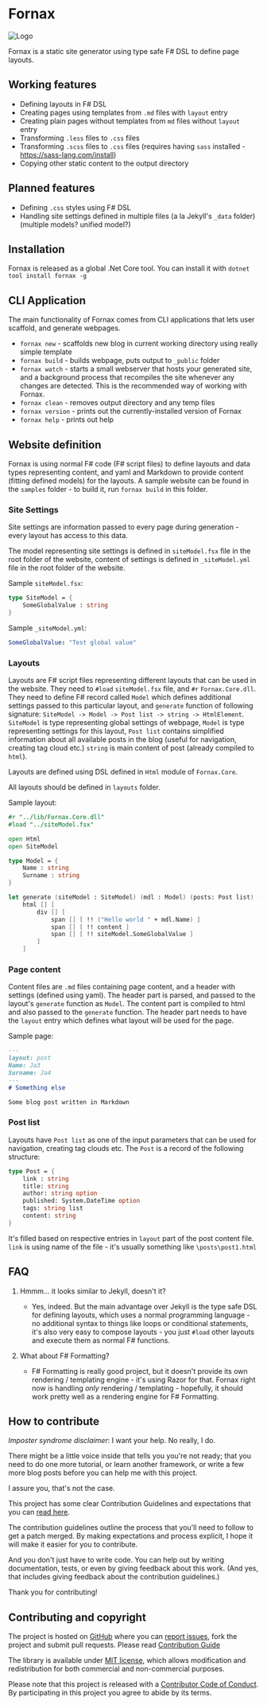 # Fornax

![Logo](https://raw.githubusercontent.com/LambdaFactory/Fornax/master/logo/Fornax.png)

Fornax is a static site generator using type safe F# DSL to define page layouts.

## Working features

* Defining layouts in F# DSL
* Creating pages using templates from `.md` files with `layout` entry
* Creating plain pages without templates from `md` files without `layout` entry
* Transforming `.less` files to `.css` files
* Transforming `.scss` files to `.css` files (requires having `sass` installed - https://sass-lang.com/install)
* Copying other static content to the output directory

## Planned features

* Defining `.css` styles using F# DSL
* Handling site settings defined in multiple files (a la Jekyll's `_data` folder) (multiple models? unified model?)

## Installation

Fornax is released as a global .Net Core tool. You can install it with `dotnet tool install fornax -g`

## CLI Application

The main functionality of Fornax comes from CLI applications that lets user scaffold, and generate webpages.

* `fornax new` - scaffolds new blog in current working directory using really simple template
* `fornax build` - builds webpage, puts output to `_public` folder
* `fornax watch` - starts a small webserver that hosts your generated site, and a background process that recompiles the site whenever any changes are detected. This is the recommended way of working with Fornax.
* `fornax clean` - removes output directory and any temp files
* `fornax version` - prints out the currently-installed version of Fornax
* `fornax help` - prints out help

## Website definition

Fornax is using normal F# code (F# script files) to define layouts and data types representing content, and yaml and Markdown to provide content (fitting defined models) for the layouts. A sample website can be found in the `samples` folder - to build it, run `fornax build` in this folder.

### Site Settings

Site settings are information passed to every page during generation - every layout has access to this data.

The model representing site settings is defined in `siteModel.fsx` file in the root folder of the website, content of settings is defined in `_siteModel.yml` file in the root folder of the website.

Sample `siteModel.fsx`:

```fsharp
type SiteModel = {
    SomeGlobalValue : string
}
```

Sample `_siteModel.yml`:

```yml
SomeGlobalValue: "Test global value"
```

### Layouts

Layouts are F# script files representing different layouts that can be used in the website. They need to `#load` `siteModel.fsx` file, and `#r` `Fornax.Core.dll`. They need to define F# record called `Model` which defines additional settings passed to this particular layout, and `generate` function of following signature: `SiteModel -> Model -> Post list -> string -> HtmlElement`. `SiteModel` is type representing global settings of webpage, `Model` is type representing settings for this layout, `Post list` contains simplified information about all available posts in the blog (useful for navigation, creating tag cloud etc.) `string` is main content of post (already compiled to `html`).

Layouts are defined using DSL defined in `Html` module of `Fornax.Core`.

All layouts should be defined in `layouts` folder.

Sample layout:

```fsharp
#r "../lib/Fornax.Core.dll"
#load "../siteModel.fsx"

open Html
open SiteModel

type Model = {
    Name : string
    Surname : string
}

let generate (siteModel : SiteModel) (mdl : Model) (posts: Post list) (content : string) =
    html [] [
        div [] [
            span [] [ !! ("Hello world " + mdl.Name) ]
            span [] [ !! content ]
            span [] [ !! siteModel.SomeGlobalValue ]
        ]
    ]
```

### Page content

Content files are `.md` files containing page content, and a header with settings (defined using yaml). The header part is parsed, and passed to the layout's `generate` function as `Model`. The content part is compiled to html and also passed to the `generate` function. The header part needs to have the `layout` entry which defines what layout will be used for the page.

Sample page:

```markdown
---
layout: post
Name: Ja3
Surname: Ja4
---
# Something else

Some blog post written in Markdown
```

### Post list

Layouts have `Post list` as one of the input parameters that can be used for navigation, creating tag clouds etc. The `Post` is a record of the following structure:

```fsharp
type Post = {
    link : string
    title: string
    author: string option
    published: System.DateTime option
    tags: string list
    content: string
}
```

It's filled based on respective entries in `layout` part of the post content file. `link` is using name of the file - it's usually something like `\posts\post1.html`

## FAQ

1. Hmmm... it looks similar to Jekyll, doesn't it?

    * Yes, indeed. But the main advantage over Jekyll is the type safe DSL for defining layouts, which uses a normal programming language - no additional syntax to things like loops or conditional statements, it's also very easy to compose layouts - you just `#load` other layouts and execute them as normal F# functions.

2. What about F# Formatting?

    * F# Formatting is really good project, but it doesn't provide its own rendering / templating engine - it's using Razor for that. Fornax right now is handling *only* rendering / templating - hopefully, it should work pretty well as a rendering engine for F# Formatting.

## How to contribute

*Imposter syndrome disclaimer*: I want your help. No really, I do.

There might be a little voice inside that tells you you're not ready; that you need to do one more tutorial, or learn another framework, or write a few more blog posts before you can help me with this project.

I assure you, that's not the case.

This project has some clear Contribution Guidelines and expectations that you can [read here](https://github.com/LambdaFactory/Fornax/blob/master/CONTRIBUTING.md).

The contribution guidelines outline the process that you'll need to follow to get a patch merged. By making expectations and process explicit, I hope it will make it easier for you to contribute.

And you don't just have to write code. You can help out by writing documentation, tests, or even by giving feedback about this work. (And yes, that includes giving feedback about the contribution guidelines.)

Thank you for contributing!

## Contributing and copyright

The project is hosted on [GitHub](https://github.com/LambdaFactory/Fornax) where you can [report issues](https://github.com/LambdaFactory/Fornax/issues), fork
the project and submit pull requests. Please read [Contribution Guide](https://github.com/LambdaFactory/Fornax/blob/master/CONTRIBUTING.md)

The library is available under [MIT license](https://github.com/LambdaFactory/Fornax/blob/master/LICENSE.md), which allows modification and redistribution for both commercial and non-commercial purposes.

Please note that this project is released with a [Contributor Code of Conduct](CODE_OF_CONDUCT.md). By participating in this project you agree to abide by its terms.
